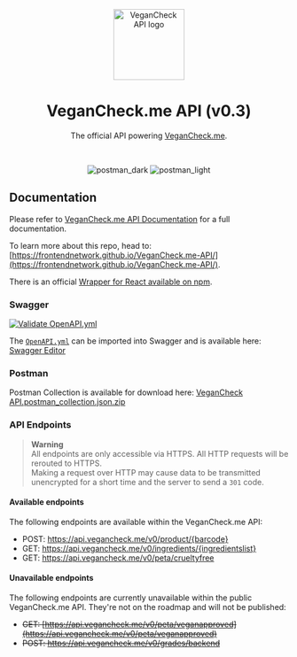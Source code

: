 <div align="center">
<img src="https://user-images.githubusercontent.com/4144601/221289921-b5437f01-7b5c-415a-afd5-d49b926a9217.svg" alt="VeganCheck API logo" width="128">

# VeganCheck.me API (v0.3)

The official API powering [VeganCheck.me](https://github.com/frontendnetwork/vegancheck.me).

<br />

![postman_dark](https://user-images.githubusercontent.com/4144601/232414583-466b133f-ef98-457b-a478-88f53e2e91cd.png#gh-dark-mode-only)
![postman_light](https://user-images.githubusercontent.com/4144601/232414600-76809abb-9ace-4801-8787-e116526da4e1.png#gh-light-mode-only)
</div>

## Documentation 

Please refer to [VeganCheck.me API Documentation](https://frontendnet.work/vegancheck-api) for a full documentation.

To learn more about this repo, head to: [https://frontendnetwork.github.io/VeganCheck.me-API/](https://frontendnetwork.github.io/VeganCheck.me-API/).

There is an official [Wrapper for React available on npm](https://www.npmjs.com/package/@frontendnetwork/vegancheck).

### Swagger
[![Validate OpenAPI.yml](https://github.com/frontendnetwork/VeganCheck.me-API/actions/workflows/validate.yml/badge.svg)](https://github.com/JokeNetwork/VeganCheck.me-API/actions/workflows/validate.yml)

The [`OpenAPI.yml`](https://github.com/frontendnetwork/VeganCheck.me-API/blob/main/OpenAPI.yaml) can be imported into Swagger and is available here: [Swagger Editor](https://editor-next.swagger.io/?url=https://raw.githubusercontent.com/frontendnetwork/VeganCheck.me-API/main/OpenAPI.yaml)

### Postman

Postman Collection is available for download here: [VeganCheck API.postman_collection.json.zip](https://github.com/frontendnetwork/VeganCheck.me-API/files/11247406/VeganCheck.API.postman_collection.json.zip)

### API Endpoints

> **Warning** <br />
> All endpoints are only accessible via HTTPS. All HTTP requests will be rerouted to HTTPS.<br /> 
> Making a request over HTTP may cause data to be transmitted unencrypted for a short time and the server to send a `301` code.
    
#### Available endpoints
The following endpoints are available within the VeganCheck.me API:
- POST: <https://api.vegancheck.me/v0/product/{barcode}>
- GET: <https://api.vegancheck.me/v0/ingredients/{ingredientslist}>
- GET: <https://api.vegancheck.me/v0/peta/crueltyfree>

#### Unavailable endpoints
The following endpoints are currently unavailable within the public VeganCheck.me API. They're not on the roadmap and will not be published:
- <del>GET: [https://api.vegancheck.me/v0/peta/veganapproved](https://api.vegancheck.me/v0/peta/veganapproved)</del>
- <del>POST: <https://api.vegancheck.me/v0/grades/backend></del>
